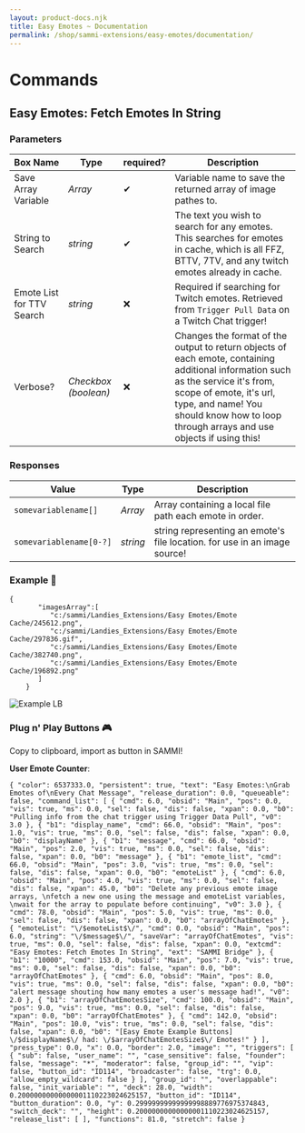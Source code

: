 ```yaml
---
layout: product-docs.njk
title: Easy Emotes ~ Documentation
permalink: /shop/sammi-extensions/easy-emotes/documentation/
---
```


# Commands

## Easy Emotes: Fetch Emotes In String

### Parameters

| Box Name                  | Type                 | required? | Description                                                                                                                                                                                                                                            |
| ------------------------- | -------------------- | --------- | ------------------------------------------------------------------------------------------------------------------------------------------------------------------------------------------------------------------------------------------------------ |
| Save Array Variable       | _Array_              | ✔         | Variable name to save the returned array of image pathes to.                                                                                                                                                                                           |
| String to Search          | _string_             | ✔         | The text you wish to search for any emotes. This searches for emotes in cache, which is all FFZ, BTTV, 7TV, and any twitch emotes already in cache.                                                                                                    |
| Emote List for TTV Search | _string_             | ❌        | Required if searching for Twitch emotes. Retrieved from `Trigger Pull Data` on a Twitch Chat trigger!                                                                                                                                                  |
| Verbose?                  | _Checkbox (boolean)_ | ❌        | Changes the format of the output to return objects of each emote, containing additional information such as the service it's from, scope of emote, it's url, type, and name! You should know how to loop through arrays and use objects if using this! |

### Responses

| Value                   | Type     | Description                                                               |
| ----------------------- | -------- | ------------------------------------------------------------------------- |
| `somevariablename[]`    | _Array_  | Array containing a local file path each emote in order.                   |
| `somevariablename[0-?]` | _string_ | string representing an emote's file location. for use in an image source! |

### Example 📝

    {
           "imagesArray":[
              "c:/sammi/Landies_Extensions/Easy Emotes/Emote Cache/245612.png",
              "c:/sammi/Landies_Extensions/Easy Emotes/Emote Cache/297836.gif",
              "c:/sammi/Landies_Extensions/Easy Emotes/Emote Cache/382740.png",
              "c:/sammi/Landies_Extensions/Easy Emotes/Emote Cache/196892.png"
           ]
        }


![Example LB](./easyemotes-docs-1.gif)

### Plug n' Play Buttons 🎮

Copy to clipboard, import as button in SAMMI!

**User Emote Counter**:

    { "color": 6537333.0, "persistent": true, "text": "Easy Emotes:\nGrab Emotes of\nEvery Chat Message", "release_duration": 0.0, "queueable": false, "command_list": [ { "cmd": 6.0, "obsid": "Main", "pos": 0.0, "vis": true, "ms": 0.0, "sel": false, "dis": false, "xpan": 0.0, "b0": "Pulling info from the chat trigger using Trigger Data Pull", "v0": 3.0 }, { "b1": "display_name", "cmd": 66.0, "obsid": "Main", "pos": 1.0, "vis": true, "ms": 0.0, "sel": false, "dis": false, "xpan": 0.0, "b0": "displayName" }, { "b1": "message", "cmd": 66.0, "obsid": "Main", "pos": 2.0, "vis": true, "ms": 0.0, "sel": false, "dis": false, "xpan": 0.0, "b0": "message" }, { "b1": "emote_list", "cmd": 66.0, "obsid": "Main", "pos": 3.0, "vis": true, "ms": 0.0, "sel": false, "dis": false, "xpan": 0.0, "b0": "emoteList" }, { "cmd": 6.0, "obsid": "Main", "pos": 4.0, "vis": true, "ms": 0.0, "sel": false, "dis": false, "xpan": 45.0, "b0": "Delete any previous emote image arrays, \nfetch a new one using the message and emoteList variables, \nwait for the array to populate before continuing", "v0": 3.0 }, { "cmd": 78.0, "obsid": "Main", "pos": 5.0, "vis": true, "ms": 0.0, "sel": false, "dis": false, "xpan": 0.0, "b0": "arrayOfChatEmotes" }, { "emoteList": "\/$emoteList$\/", "cmd": 0.0, "obsid": "Main", "pos": 6.0, "string": "\/$message$\/", "saveVar": "arrayOfChatEmotes", "vis": true, "ms": 0.0, "sel": false, "dis": false, "xpan": 0.0, "extcmd": "Easy Emotes: Fetch Emotes In String", "ext": "SAMMI Bridge" }, { "b1": "10000", "cmd": 153.0, "obsid": "Main", "pos": 7.0, "vis": true, "ms": 0.0, "sel": false, "dis": false, "xpan": 0.0, "b0": "arrayOfChatEmotes" }, { "cmd": 6.0, "obsid": "Main", "pos": 8.0, "vis": true, "ms": 0.0, "sel": false, "dis": false, "xpan": 0.0, "b0": "alert message shouting how many emotes a user's message had!", "v0": 2.0 }, { "b1": "arrayOfChatEmotesSize", "cmd": 100.0, "obsid": "Main", "pos": 9.0, "vis": true, "ms": 0.0, "sel": false, "dis": false, "xpan": 0.0, "b0": "arrayOfChatEmotes" }, { "cmd": 142.0, "obsid": "Main", "pos": 10.0, "vis": true, "ms": 0.0, "sel": false, "dis": false, "xpan": 0.0, "b0": "[Easy Emote Example Buttons] \/$displayName$\/ had: \/$arrayOfChatEmotesSize$\/ Emotes!" } ], "press_type": 0.0, "x": 0.0, "border": 2.0, "image": "", "triggers": [ { "sub": false, "user_name": "", "case_sensitive": false, "founder": false, "message": "*", "moderator": false, "group_id": "", "vip": false, "button_id": "ID114", "broadcaster": false, "trg": 0.0, "allow_empty_wildcard": false } ], "group_id": "", "overlappable": false, "init_variable": "", "deck": 28.0, "width": 0.20000000000000001110223024625157, "button_id": "ID114", "button_duration": 0.0, "y": 0.29999999999999998889776975374843, "switch_deck": "", "height": 0.20000000000000001110223024625157, "release_list": [ ], "functions": 81.0, "stretch": false }
